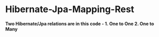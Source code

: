  # Hibernate-Jpa-Mapping-Rest 
 
 <h4> Two Hibernate/Jpa relations are in this code - 1. One to One 2. One to Many </h4>
